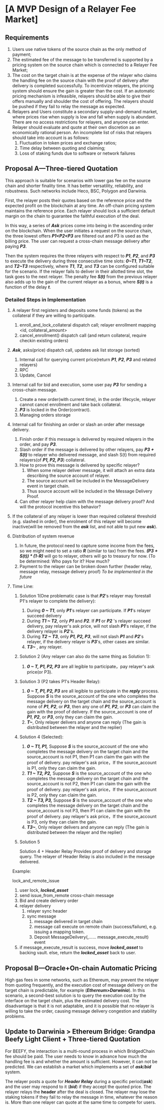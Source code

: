# [A MVP Design of a Relayer Fee Market]

## Requirements

1. Users use native tokens of the source chain as the only method of payment;
2. The estimated fee of the message to be transferred is supported by a pricing system on the source chain which is connected to a Relayer Fee Market;
3. The cost on the target chain is at the expense of the relayer who claims the handling fee on the source chain with the proof of delivery after delivery is completed successfully. To incentivize relayers, the pricing system should ensure the gain is greater than the cost. If an automatic pricing mechanism is infeasible, relayers should be able to give their offers manually and shoulder the cost of offering. The relayers should be pushed if they fail to relay the message as expected.
4. Relayers and Users constitute a secondary supply-and-demand market, where prices rise when supply is low and fall when supply is abundant. There are no access restrictions for relayers, and anyone can enter. Relayer should evaluate and quote at their own discretion as an economically rational person. An incomplete list of risks that relayers should take into account is as follows:
    1. Fluctuation in token prices and exchange ratios;
    2. Time delay between quoting and claiming;
    3. Loss of staking funds due to software or network failures

## Proposal A—Three-tiered Quotation

This approach is suitable for scenarios with lower gas fee on the source chain and shorter finality time. It has better versatility, reliability, and robustness. Such networks include Heco, BSC, Polygon and Darwinia.

First, the relayer posts their quotes based on the reference price and the expected profit on the blockchain at any time. An off-chain pricing system maintains the reference price. Each relayer should lock a sufficient default margin on the chain to guarantee the faithful execution of the deal.

In this way, a series of ***Ask*** prices come into being in the ascending order on the blockchain. When the user initiates a request on the source chain, the three lowest offers **_P1<P2<P3_** are filtered out and $P3$  is used as the billing price.  The user can request a cross-chain message delivery after paying **_P3_**.

Then the system requires the three relayers with respect to **_P1_**, **_P2_**, and **_P3_** to execute the delivery during three consecutive time slots: **_0~T1_**,  **_T1~T2_**, and **_T2~T3_** respectively, where **_T1_**, **_T2_**, and **_T3_** can be configured suitable for the scenario. If the relayer fails to deliver in their allotted time slot, the task goes to the next relayer. The penalty fee **_S(t)_** from the previous relayer also adds up to the gain of the current relayer as a bonus, where **_S(t)_** is a function of the delay **_t_**.

### Detailed Steps in Implementation

1. A relayer first registers and deposits some funds (tokens) as the collateral if they are willing to participate.
    1. enroll_and_lock_collateral dispatch call; relayer enrollment mapping <id, collateral_amount>
    2. cancel_enrollment() dispatch call (and return collateral, require checkin existing orders)
2. ***Ask***, asks(price) dispatch call,  updates ask list storage (sorted) 
    1. Internal call for querying current price(return **_P1_**, **_P2_**, **_P3_** and related relayers)
    2. RPC
    3. Update, Cancel
3. Internal call for bid and execution, some user pay **_P3_** for sending a cross-chain message.
    1. Create a new order(with current time), in the order lifecycle, relayer cannot cancel enrollment and take back collateral.
    2. **_P3_** is locked in the Order(contract). 
    3. Managing orders storage
4. Internal call for finishing an order or slash an order after message delivery.
    1. Finish order if this message is delivered by required relayers in the order, and pay **_P3_**.
    2. Slash order if the message is delivered by other relayers, pay **_P3 + S(t)_** to relayer who delivered message, and slash S(t) from required relayers(of **_P1, P2, P3_**) collateral.
    3. How to prove this message is delivered by specific relayer?
        1. When some relayer deliver message, it will attach an extra data describing the source account of relayer.
        2. The source account will be included in the MessageDelivery event in target chain.
        3. Thus source account will be included in the Message Delivery Proof.
    4. Can other relayer help claim with the message delivery proof? And will the protocol incentive this behavior?
5. If the collateral of any relayer is lower than required collateral threshold (e.g. slashed in order), the enrolment of this relayer will become inactive(will be removed from the ***ask*** list, and not able to put new ***ask***).
6. Distribution of system revenue
    1. In future, the protocol need to capture some income from the fees, so we might need to set a ratio **_R_** (similar to tax) from the fees. **_(P3 + S(t)) * (1-R)_** will go to relayer, others will go to treasury for now. (To be determined: Who pays for it? How much?
    2. Payment to the relayer can be broken down further (header relay, message relay, message delivery proof) *To be implemented in the future*
7. Time Line:
    1. Solution 1(One problematic case is that **_P2_**'s relayer may forestall P1's relayer to complete the delivery):
        1. During **_0 ~ T1_**, only **_P1_**'s relayer can participate. If **_P1_**'s relayer succeed delivery
        2. During **_T1 ~ T2_**,  only **_P1_** and **_P2_**.   If **_P1_** or **_P2_** 's relayer succeed delivery, pay relayer's ask price, will not slash **_P1_**'s relayer, if the delivery relayer is **_P2_**'s.
        3. During **_T2 ~ T3_**, only **_P1, P2, P3_**, will not slash **_P1_** and **_P2_**'s relayer, if the delivery relayer is **_P3_**'s, other cases are similar.
        4. **_T3~_** , any relayer.
    2. Solution 2 (Any relayer can also do the same thing as Solution 1):
        1. **_0 ~ T, P1, P2, P3_** are all legible to participate，pay relayer's ask price(or P3).
    3. Solution 3 (P2 takes P1's Header Relay):
        1. **_0 ~ T, P1, P2, P3_** are all legible to participate in the ***reply*** process. Suppose ***S*** is the source_account of the one who completes the message delivery on the target chain and the source_account is none of **_P1_**, **_P2_**, or **_P3_**, then any one of **_P1_**, **_P2_**, or **_P3_** can claim the gain with the proof of delivery. If the source_account is one of **_P1_**, **_P2_**, or **_P3_**, only they can claim the gain.
        2. **_T~_**, Only relayer delivers and anyone can reply (The gain is distributed between the relayer and the replier)

    4. Solution 4 (Selected):
        1. **_0 ~ T1, P1,_**  Suppose ***S*** is the source_account of the one who completes the message delivery on the target chain and the source_account is not P1, then P1 can claim the gain with the proof of delivery. pay relayer's ask price，If the source_account is P1, only they can claim the gain.  
        2. **_T1 ~ T2, P2,_**  Suppose ***S*** is the source_account of the one who completes the message delivery on the target chain and the source_account is not P2, then P1 can claim the gain with the proof of delivery. pay relayer's ask price，If the source_account is P2, only they can claim the gain.  
        3. **_T2 ~ T3, P3,_** Suppose ***S*** is the source_account of the one who completes the message delivery on the target chain and the source_account is not P3, then P1 can claim the gain with the proof of delivery. pay relayer's ask price，If the source_account is P3, only they can claim the gain. 
        4. **_T3~_**, Only relayer delivers and anyone can reply (The gain is distributed between the relayer and the replier)
    5. Solution 5

        Solution 4 + Header Relay  Provides proof of delivery and storage query. The relayer of Header Relay is also included in the message delivered.

    Example:

    lock_and_remote_issue

    1. user lock, ***locked_asset***
    2. send issue_from_remote cross-chain message
    3. Bid and create delivery order
    4. relayer delivery
        1. relayer sync header
        2. sync message
            1. message delivered in target chain
            2. message call execute on remote chain (success/failure), e.g. issuing a mapping token.
            3. Deposit MessageDeilvery(,...... message_execute_result) event
    5.  if message_execute_result is success, move ***locked_asset*** to backing vault. else, return the ***locked_asset*** back to user.

## Proposal B—Oracle+On-chain Automatic Pricing

High gas fees in some networks, such as Ethereum, may prevent the relayer from quoting frequently, and the execution cost of message delivery on the target chain is predictable, for example (***Ethereum>Darwinia***). In this scenario, a second-best solution is to query the execution cost by the interface on the target chain, plus the estimated delivery cost. The disadvantage is that it is not adaptable, and it is possible that no relayer is willing to take the order, causing message delivery congestion and stability problems. 

## Update to Darwinia > Ethereum Bridge: Grandpa Beefy Light Client + Three-tiered Quotation

For BEEFY, the interaction is a multi-round process in which BridgedChain fee should be paid. The user needs to know in advance how much the handling fee is and whether the amount is sufficient. However, it can not be predicted. We can establish a market which implements a set of ***ask***/***bid*** system.

The relayer posts a quote for ***Header Relay*** during a specific period(***ask***) and the user may respond to it (***bid***) if they accept the quoted price. The relayer relays the **header** after the deal is closed. The relayer may lose the staking tokens if they fail to relay the message in time, whatever the reason is. More than one relayer can quote at the same time to compete for users.